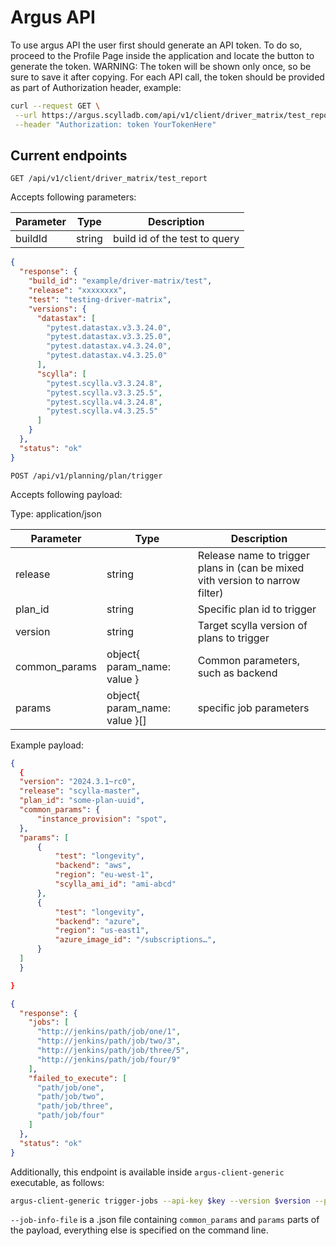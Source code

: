 # Argus API

To use argus API the user first should generate an API token. To do so, proceed to the Profile Page inside the application and locate the button to generate the token. WARNING: The token will be shown only once, so be sure to save it after copying. For each API call, the token should be provided as part of Authorization header, example:

```sh
curl --request GET \
 --url https://argus.scylladb.com/api/v1/client/driver_matrix/test_report?buildId=example/driver-matrix/test \
 --header "Authorization: token YourTokenHere"
```

## Current endpoints

```http
GET /api/v1/client/driver_matrix/test_report
```

Accepts following parameters:

| Parameter | Type | Description |
| --------- | ---- | ------------|
| buildId          | string     | build id of the test to query            |

```json
{
  "response": {
    "build_id": "example/driver-matrix/test", 
    "release": "xxxxxxxx", 
    "test": "testing-driver-matrix", 
    "versions": {
      "datastax": [
        "pytest.datastax.v3.3.24.0", 
        "pytest.datastax.v3.3.25.0", 
        "pytest.datastax.v4.3.24.0", 
        "pytest.datastax.v4.3.25.0"
      ], 
      "scylla": [
        "pytest.scylla.v3.3.24.8", 
        "pytest.scylla.v3.3.25.5", 
        "pytest.scylla.v4.3.24.8", 
        "pytest.scylla.v4.3.25.5"
      ]
    }
  }, 
  "status": "ok"
}
```

```http
POST /api/v1/planning/plan/trigger
```

Accepts following payload:

Type: application/json

| Parameter | Type | Description |
| --------- | ---- | ------------|
| release          | string     | Release name to trigger plans in (can be mixed vith version to narrow filter)            |
| plan_id          | string     | Specific plan id to trigger            |
| version          | string     | Target scylla version of plans to trigger             |
| common_params          | object{ param_name: value }     | Common parameters, such as backend            |
| params          | object{ param_name: value }[]     | specific job parameters            |

Example payload:

```json
{
  {
  "version": "2024.3.1~rc0",
  "release": "scylla-master",
  "plan_id": "some-plan-uuid",
  "common_params": {
      "instance_provision": "spot",
  },
  "params": [
      {
          "test": "longevity",
          "backend": "aws",
          "region": "eu-west-1",
          "scylla_ami_id": "ami-abcd"
      },
      {
          "test": "longevity",
          "backend": "azure",
          "region": "us-east1",
          "azure_image_id": "/subscriptions…",
      }
  ]
  }

}
```

```json
{
  "response": {
    "jobs": [
      "http://jenkins/path/job/one/1",
      "http://jenkins/path/job/two/3",
      "http://jenkins/path/job/three/5",
      "http://jenkins/path/job/four/9"
    ],
    "failed_to_execute": [
      "path/job/one",
      "path/job/two",
      "path/job/three",
      "path/job/four"
    ]
  }, 
  "status": "ok"
}
```

Additionally, this endpoint is available inside `argus-client-generic` executable, as follows:

```bash
argus-client-generic trigger-jobs --api-key $key --version $version --plan_id $id --release $release --job-info-file $file_path
```

`--job-info-file` is a .json file containing `common_params` and `params` parts of the payload, everything else is specified on the command line.
